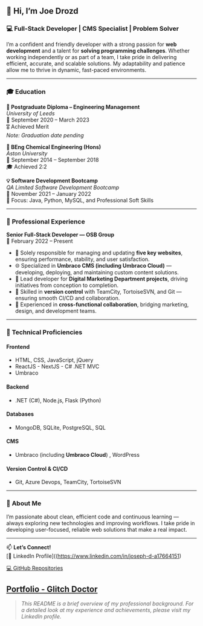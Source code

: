 ## 👋 Hi, I’m **Joe Drozd**

### 💻 Full-Stack Developer | CMS Specialist | Problem Solver

I’m a confident and friendly developer with a strong passion for **web development** and a talent for **solving programming challenges**. Whether working independently or as part of a team, I take pride in delivering efficient, accurate, and scalable solutions. My adaptability and patience allow me to thrive in dynamic, fast-paced environments.  

---

### 🎓 **Education**

**📘 Postgraduate Diploma – Engineering Management**  
*University of Leeds*  
📅 September 2020 – March 2023  
🎖️ Achieved Merit  
*Note: Graduation date pending*  

**🔧 BEng Chemical Engineering (Hons)**  
*Aston University*  
📅 September 2014 – September 2018  
🎓 Achieved 2:2  

**💡 Software Development Bootcamp**  
*QA Limited Software Development Bootcamp*  
📅 November 2021 – January 2022  
🧠 Focus: Java, Python, MySQL, and Professional Soft Skills  

---

### 💼 **Professional Experience**

**Senior Full-Stack Developer — OSB Group**  
📅 February 2022 – Present  

- 🔧 Solely responsible for managing and updating **five key websites**, ensuring performance, stability, and user satisfaction.  
- 🌐 Specialized in **Umbraco CMS (including Umbraco Cloud)** — developing, deploying, and maintaining custom content solutions.  
- 🚀 Lead developer for **Digital Marketing Department projects**, driving initiatives from conception to completion.  
- 🧩 Skilled in **version control** with TeamCity, TortoiseSVN, and Git — ensuring smooth CI/CD and collaboration.  
- 🤝 Experienced in **cross-functional collaboration**, bridging marketing, design, and development teams.  

---

### 🧠 **Technical Proficiencies**

#### **Frontend**
- HTML, CSS, JavaScript, jQuery  
- ReactJS - NextJS - C# .NET MVC
- Umbraco

#### **Backend**
- .NET (C#), Node.js, Flask (Python)  

#### **Databases**
- MongoDB, SQLite, PostgreSQL, SQL

#### **CMS**
- Umbraco (including **Umbraco Cloud**) , WordPress

#### **Version Control & CI/CD**
- Git, Azure Devops, TeamCity, TortoiseSVN  

---

### 🌱 **About Me**

I’m passionate about clean, efficient code and continuous learning — always exploring new technologies and improving workflows. I take pride in developing user-focused, reliable web solutions that make a real impact.

---

📫 **Let’s Connect!**  
[🔗 LinkedIn Profile]((https://www.linkedin.com/in/joseph-d-a17664151)

[💻 GitHub Repositories](https://github.com/joedrozd)

[Portfolio - Glitch Doctor](https://glitchdoctor.co.uk)
---

> _This README is a brief overview of my professional background. For a detailed look at my experience and achievements, please visit my LinkedIn profile._

<!---
joedrozd/joedrozd is a ✨ special ✨ repository because its `README.md` (this file) appears on your GitHub profile.
You can click the Preview link to take a look at your changes.
--->
